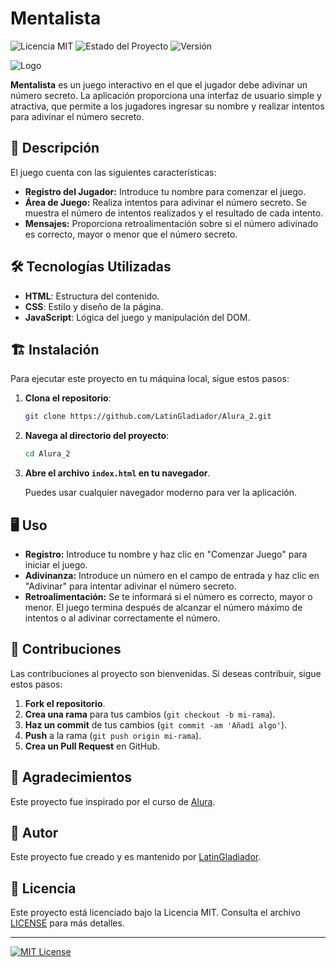 # Mentalista

![Licencia MIT](https://img.shields.io/badge/licencia-MIT-blue.svg)
![Estado del Proyecto](https://img.shields.io/badge/estado-finalizado-green.svg)
![Versión](https://img.shields.io/badge/versión-1.0.0-brightgreen.svg)

![Logo](https://user-images.githubusercontent.com/121910576/257302088-d2a9edb6-75e5-4118-aaba-6f53da7715dc.png)

**Mentalista** es un juego interactivo en el que el jugador debe adivinar un número secreto. La aplicación proporciona una interfaz de usuario simple y atractiva, que permite a los jugadores ingresar su nombre y realizar intentos para adivinar el número secreto.

## 🚀 Descripción

El juego cuenta con las siguientes características:
- **Registro del Jugador:** Introduce tu nombre para comenzar el juego.
- **Área de Juego:** Realiza intentos para adivinar el número secreto. Se muestra el número de intentos realizados y el resultado de cada intento.
- **Mensajes:** Proporciona retroalimentación sobre si el número adivinado es correcto, mayor o menor que el número secreto.

## 🛠️ Tecnologías Utilizadas

- **HTML**: Estructura del contenido.
- **CSS**: Estilo y diseño de la página.
- **JavaScript**: Lógica del juego y manipulación del DOM.

## 🏗️ Instalación

Para ejecutar este proyecto en tu máquina local, sigue estos pasos:

1. **Clona el repositorio**:

    ```bash
    git clone https://github.com/LatinGladiador/Alura_2.git
    ```

2. **Navega al directorio del proyecto**:

    ```bash
    cd Alura_2
    ```

3. **Abre el archivo `index.html` en tu navegador**.

    Puedes usar cualquier navegador moderno para ver la aplicación.

## 🖥️ Uso

- **Registro:** Introduce tu nombre y haz clic en "Comenzar Juego" para iniciar el juego.
- **Adivinanza:** Introduce un número en el campo de entrada y haz clic en "Adivinar" para intentar adivinar el número secreto.
- **Retroalimentación:** Se te informará si el número es correcto, mayor o menor. El juego termina después de alcanzar el número máximo de intentos o al adivinar correctamente el número.

## 🤝 Contribuciones

Las contribuciones al proyecto son bienvenidas. Si deseas contribuir, sigue estos pasos:

1. **Fork el repositorio**.
2. **Crea una rama** para tus cambios (`git checkout -b mi-rama`).
3. **Haz un commit** de tus cambios (`git commit -am 'Añadí algo'`).
4. **Push** a la rama (`git push origin mi-rama`).
5. **Crea un Pull Request** en GitHub.

## 🙏 Agradecimientos

Este proyecto fue inspirado por el curso de [Alura](https://www.alura.com.br/).

## 👤 Autor

Este proyecto fue creado y es mantenido por [LatinGladiador](https://github.com/LatinGladiador).

## 📜 Licencia

Este proyecto está licenciado bajo la Licencia MIT. Consulta el archivo [LICENSE](LICENSE) para más detalles.

---

[![MIT License](https://img.shields.io/badge/License-MIT-yellow.svg)](https://opensource.org/licenses/MIT)
